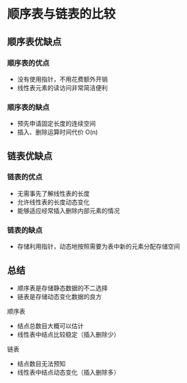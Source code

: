 # 顺序表与链表的比较

## 顺序表优缺点

### 顺序表的优点

- 没有使用指针，不用花费额外开销
- 线性表元素的读访问非常简洁便利

### 顺序表的缺点

- 预先申请固定长度的连续空间
- 插入、删除运算时间代价 O(n)

## 链表优缺点

### 链表的优点

- 无需事先了解线性表的长度
- 允许线性表的长度动态变化
- 能够适应经常插入删除内部元素的情况

### 链表的缺点

- 存储利用指针，动态地按照需要为表中新的元素分配存储空间

## 总结

- 顺序表是存储静态数据的不二选择
- 链表是存储动态变化数据的良方

顺序表

- 结点总数目大概可以估计
- 线性表中结点比较稳定（插入删除少）

链表

- 结点数目无法预知
- 线性表中结点动态变化（插入删除多）